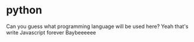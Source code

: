 # python
Can you guess what programming language will be used here? Yeah that's write Javascript forever Baybeeeeee
